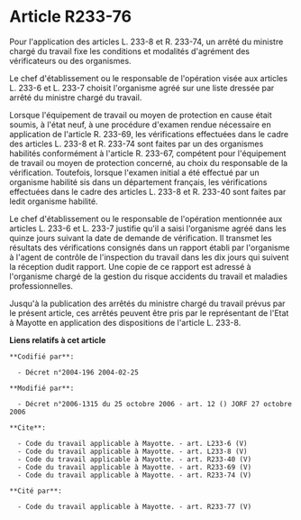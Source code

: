# Article R233-76

Pour l'application des articles L. 233-8 et R. 233-74, un arrêté du ministre chargé du travail fixe les conditions et
modalités d'agrément des vérificateurs ou des organismes. 

Le chef d'établissement ou le responsable de l'opération visée aux articles L. 233-6 et L. 233-7 choisit l'organisme agréé
sur une liste dressée par arrêté du ministre chargé du travail. 

Lorsque l'équipement de travail ou moyen de protection en cause était soumis, à l'état neuf, à une procédure d'examen rendue
nécessaire en application de l'article R. 233-69, les vérifications effectuées dans le cadre des articles L. 233-8 et R.
233-74 sont faites par un des organismes habilités conformément à l'article R. 233-67, compétent pour l'équipement de travail
ou moyen de protection concerné, au choix du responsable de la vérification. Toutefois, lorsque l'examen initial a été
effectué par un organisme habilité sis dans un département français, les vérifications effectuées dans le cadre des articles
L. 233-8 et R. 233-40 sont faites par ledit organisme habilité. 

Le chef d'établissement ou le responsable de l'opération mentionnée aux articles L. 233-6 et L. 233-7 justifie qu'il a saisi
l'organisme agréé dans les quinze jours suivant la date de demande de vérification. Il transmet les résultats des
vérifications consignés dans un rapport établi par l'organisme à l'agent de contrôle de l'inspection du travail dans les dix
jours qui suivent la réception dudit rapport. Une copie de ce rapport est adressé à l'organisme chargé de la gestion du
risque accidents du travail et maladies professionnelles. 

Jusqu'à la publication des arrêtés du ministre chargé du travail prévus par le présent article, ces arrêtés peuvent être pris
par le représentant de l'Etat à Mayotte en application des dispositions de l'article L. 233-8.

**Liens relatifs à cet article**

	**Codifié par**:

	  - Décret n°2004-196 2004-02-25

	**Modifié par**:

	  - Décret n°2006-1315 du 25 octobre 2006 - art. 12 () JORF 27 octobre 2006

	**Cite**:

	  - Code du travail applicable à Mayotte. - art. L233-6 (V)
	  - Code du travail applicable à Mayotte. - art. L233-8 (V)
	  - Code du travail applicable à Mayotte. - art. R233-40 (V)
	  - Code du travail applicable à Mayotte. - art. R233-69 (V)
	  - Code du travail applicable à Mayotte. - art. R233-74 (V)

	**Cité par**:

	  - Code du travail applicable à Mayotte. - art. R233-77 (V)
